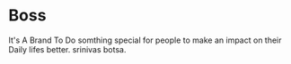 # Boss
It's A Brand
To Do somthing special for people to make an impact on their  Daily lifes better.  srinivas botsa.
